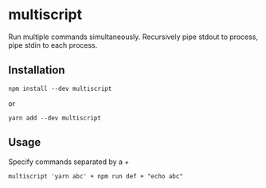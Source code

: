 # multiscript
Run multiple commands simultaneously. Recursively pipe stdout to process, pipe stdin to each process.

## Installation
```
npm install --dev multiscript
```
or
```
yarn add --dev multiscript
```

## Usage
Specify commands separated by a +
```
multiscript 'yarn abc' + npm run def + "echo abc"
```